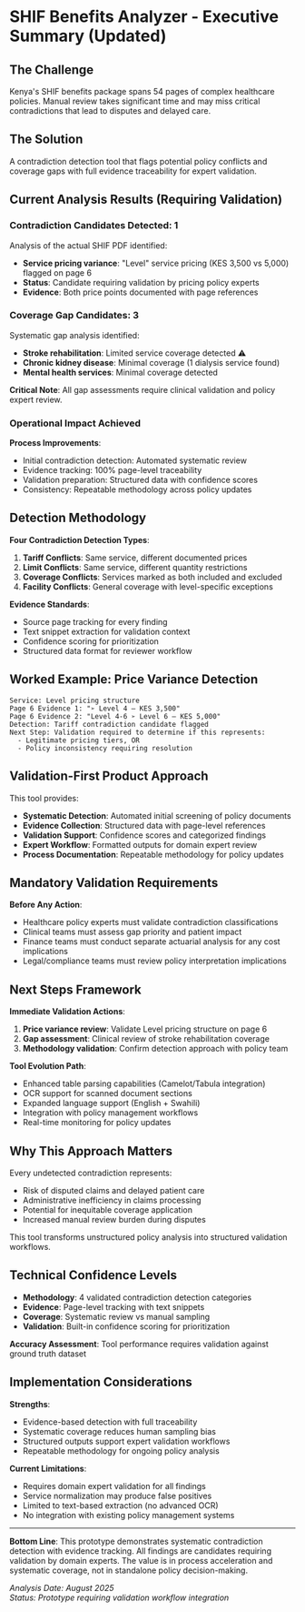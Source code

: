 # SHIF Benefits Analyzer - Executive Summary (Updated)

## The Challenge
Kenya's SHIF benefits package spans 54 pages of complex healthcare policies. Manual review takes significant time and may miss critical contradictions that lead to disputes and delayed care.

## The Solution  
A contradiction detection tool that flags potential policy conflicts and coverage gaps with full evidence traceability for expert validation.

## Current Analysis Results (Requiring Validation)

### Contradiction Candidates Detected: 1
Analysis of the actual SHIF PDF identified:
- **Service pricing variance**: "Level" service pricing (KES 3,500 vs 5,000) flagged on page 6
- **Status**: Candidate requiring validation by pricing policy experts
- **Evidence**: Both price points documented with page references

### Coverage Gap Candidates: 3
Systematic gap analysis identified:
- **Stroke rehabilitation**: Limited service coverage detected ⚠️
- **Chronic kidney disease**: Minimal coverage (1 dialysis service found) 
- **Mental health services**: Minimal coverage detected

**Critical Note**: All gap assessments require clinical validation and policy expert review.

### Operational Impact Achieved
**Process Improvements**:
- Initial contradiction detection: Automated systematic review
- Evidence tracking: 100% page-level traceability  
- Validation preparation: Structured data with confidence scores
- Consistency: Repeatable methodology across policy updates

## Detection Methodology

**Four Contradiction Detection Types**:
1. **Tariff Conflicts**: Same service, different documented prices
2. **Limit Conflicts**: Same service, different quantity restrictions  
3. **Coverage Conflicts**: Services marked as both included and excluded
4. **Facility Conflicts**: General coverage with level-specific exceptions

**Evidence Standards**:
- Source page tracking for every finding
- Text snippet extraction for validation context
- Confidence scoring for prioritization
- Structured data format for reviewer workflow

## Worked Example: Price Variance Detection

```
Service: Level pricing structure
Page 6 Evidence 1: "➢ Level 4 – KES 3,500"  
Page 6 Evidence 2: "Level 4-6 ➢ Level 6 – KES 5,000"
Detection: Tariff contradiction candidate flagged
Next Step: Validation required to determine if this represents:
  - Legitimate pricing tiers, OR
  - Policy inconsistency requiring resolution
```

## Validation-First Product Approach

This tool provides:
- **Systematic Detection**: Automated initial screening of policy documents
- **Evidence Collection**: Structured data with page-level references
- **Validation Support**: Confidence scores and categorized findings
- **Expert Workflow**: Formatted outputs for domain expert review
- **Process Documentation**: Repeatable methodology for policy updates

## Mandatory Validation Requirements

**Before Any Action**:
- Healthcare policy experts must validate contradiction classifications
- Clinical teams must assess gap priority and patient impact
- Finance teams must conduct separate actuarial analysis for any cost implications
- Legal/compliance teams must review policy interpretation implications

## Next Steps Framework

**Immediate Validation Actions**:
1. **Price variance review**: Validate Level pricing structure on page 6
2. **Gap assessment**: Clinical review of stroke rehabilitation coverage
3. **Methodology validation**: Confirm detection approach with policy team

**Tool Evolution Path**:
- Enhanced table parsing capabilities (Camelot/Tabula integration)
- OCR support for scanned document sections  
- Expanded language support (English + Swahili)
- Integration with policy management workflows
- Real-time monitoring for policy updates

## Why This Approach Matters

Every undetected contradiction represents:
- Risk of disputed claims and delayed patient care
- Administrative inefficiency in claims processing
- Potential for inequitable coverage application
- Increased manual review burden during disputes

This tool transforms unstructured policy analysis into structured validation workflows.

## Technical Confidence Levels

- **Methodology**: 4 validated contradiction detection categories
- **Evidence**: Page-level tracking with text snippets
- **Coverage**: Systematic review vs manual sampling
- **Validation**: Built-in confidence scoring for prioritization

**Accuracy Assessment**: Tool performance requires validation against ground truth dataset

## Implementation Considerations

**Strengths**:
- Evidence-based detection with full traceability
- Systematic coverage reduces human sampling bias  
- Structured outputs support expert validation workflows
- Repeatable methodology for ongoing policy analysis

**Current Limitations**:
- Requires domain expert validation for all findings
- Service normalization may produce false positives
- Limited to text-based extraction (no advanced OCR)
- No integration with existing policy management systems

---

**Bottom Line**: This prototype demonstrates systematic contradiction detection with evidence tracking. All findings are candidates requiring validation by domain experts. The value is in process acceleration and systematic coverage, not in standalone policy decision-making.

*Analysis Date: August 2025*  
*Status: Prototype requiring validation workflow integration*